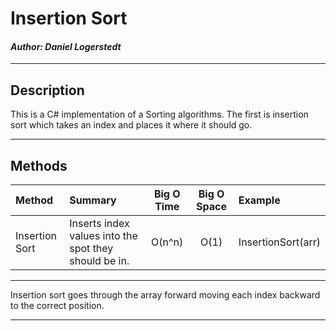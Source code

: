 # Insertion Sort
#### *Author: Daniel Logerstedt*

------------------------------

## Description

This is a C# implementation of a Sorting algorithms. The first is insertion sort which takes an index and places it where it should go.

------------------------------

## Methods

| Method | Summary | Big O Time | Big O Space | Example | 
| :----------- | :----------- | :-------------: | :-------------: | :----------- |
| Insertion Sort | Inserts index values into the spot they should be in. | O(n^n) | O(1) | InsertionSort(arr) |


------------------------------

Insertion sort goes through the array forward moving each index backward to the correct position.

------------------------------
